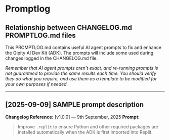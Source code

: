 # Promptlog

## Relationship between CHANGELOG.md PROMPTLOG.md files
This PROMPTLOG.md contains useful AI agent prompts to fix and enhance the Gipity AI Dev Kit (ADK). The prompts will include some used during changes logged in the CHANGELOG.md file.

*Remember that AI agent prompts aren't exact, and re-running prompts is not guaranteed to provide the same results each time. You should verify they do what you require, and use them as a template to be modified for your own purposes if needed.*

---

## [2025-09-09] SAMPLE prompt description
**Changelog Reference:** [v1.0.0] — 9th September, 2025
**Prompt:**
> Improve `.replit` to ensure Python and other required packages are installed automatically when the ADK is first imported into Replit.